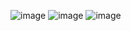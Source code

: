 
 

![image](https://github.com/suzee/NeteaseNews/raw/master/Resource/ScreenShot_20160627230018.png)
![image](https://github.com/suzee/NeteaseNews/raw/master/Resource/Simulator%20Screen%20Shot%202016%E5%B9%B46%E6%9C%8828%E6%97%A5%20%E4%B8%8A%E5%8D%889.28.35.png)
![image](https://github.com/suzee/NeteaseNews/raw/master/Resource/Simulator%20Screen%20Shot%202016%E5%B9%B46%E6%9C%8828%E6%97%A5%20%E4%B8%8A%E5%8D%889.28.59.png)

